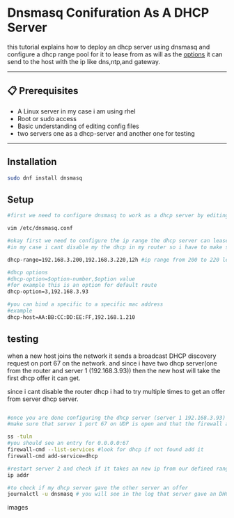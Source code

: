 
# Dnsmasq Conifuration As A DHCP Server

this tutorial explains how to deploy an dhcp server using dnsmasq and configure a dhcp range pool
for it to lease from as will as the [options](https://blog.abysm.org/2020/06/human-readable-dhcp-options-for-dnsmasq/) it can send to the host with the ip like dns,ntp,and gateway.

---

## 📋 Prerequisites

- A Linux server in my case i am using rhel
- Root or sudo access
- Basic understanding of editing config files
- two servers one as a dhcp-server and another one for testing 
---


## Installation

```bash
sudo dnf install dnsmasq
```

## Setup

```bash
#first we need to configure dnsmasq to work as a dhcp server by editing /etc/dnsmasq.conf file

vim /etc/dnsmasq.conf

#okay first we need to configure the ip range the dhcp server can lease ip from 
#in my case i cant disable my the dhcp in my router so i have to make sure that their is no conflict between the ranges between the router #and the my dhcp server.

dhcp-range=192.168.3.200,192.168.3.220,12h #ip range from 200 to 220 lease time 12h

#dhcp options 
#dhcp-option=$option-number,$option value
#for example this is an option for default route
dhcp-option=3,192.168.3.93

#you can bind a specific to a specific mac address 
#example
dhcp-host=AA:BB:CC:DD:EE:FF,192.168.1.210


```
## testing

when a new host joins the network it sends a broadcast DHCP discovery request on port 67 on the network.
and since i have two dhcp server(one from the router and server 1 (192.168.3.93)) then the  new host will take the first dhcp offer it can get.

since i cant disable the router dhcp i had to try multiple times to get an offer from server dhcp server.


```bash

#once you are done configuring the dhcp server (server 1 192.168.3.93)
#make sure that server 1 port 67 on UDP is open and that the firewall allows inbound access to dhcp

ss -tuln
#you should see an entry for 0.0.0.0:67
firewall-cmd --list-services #look for dhcp if not found add it
firewall-cmd add-service=dhcp

#restart server 2 and check if it takes an new ip from our defined range
ip addr

#to check if my dhcp server gave the other server an offer 
journalctl -u dnsmasq # you will see in the log that server gave an DHCPoffer to server 2 with the new ip from our range


```

images














